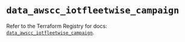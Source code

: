 # `data_awscc_iotfleetwise_campaign`

Refer to the Terraform Registry for docs: [`data_awscc_iotfleetwise_campaign`](https://registry.terraform.io/providers/hashicorp/awscc/0.70.0/docs/data-sources/iotfleetwise_campaign).
